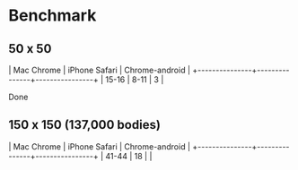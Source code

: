 # Benchmark

## 50 x 50

|  Mac Chrome   | iPhone Safari | Chrome-android |
+---------------+---------------+----------------+
|     15-16     |      8-11     |        3       |

Done


## 150 x 150 (137,000 bodies)

|  Mac Chrome   | iPhone Safari | Chrome-android |
+---------------+---------------+----------------+
|     41-44     |      18       |               |
